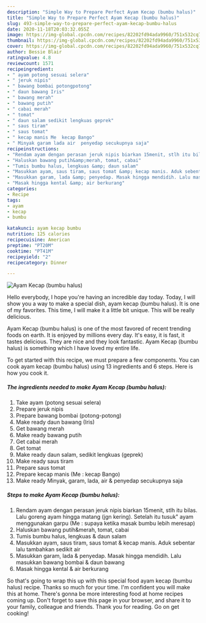```yaml
---
description: "Simple Way to Prepare Perfect Ayam Kecap (bumbu halus)"
title: "Simple Way to Prepare Perfect Ayam Kecap (bumbu halus)"
slug: 493-simple-way-to-prepare-perfect-ayam-kecap-bumbu-halus
date: 2020-11-18T20:03:32.055Z
image: https://img-global.cpcdn.com/recipes/82202fd94ada9960/751x532cq70/ayam-kecap-bumbu-halus-foto-resep-utama.jpg
thumbnail: https://img-global.cpcdn.com/recipes/82202fd94ada9960/751x532cq70/ayam-kecap-bumbu-halus-foto-resep-utama.jpg
cover: https://img-global.cpcdn.com/recipes/82202fd94ada9960/751x532cq70/ayam-kecap-bumbu-halus-foto-resep-utama.jpg
author: Bessie Blair
ratingvalue: 4.8
reviewcount: 1571
recipeingredient:
- " ayam potong sesuai selera"
- " jeruk nipis"
- " bawang bombai potongpotong"
- " daun bawang Iris"
- " bawang merah"
- " bawang putih"
- " cabai merah"
- " tomat"
- " daun salam sedikit lengkuas geprek"
- " saus tiram"
- " saus tomat"
- " kecap manis Me  kecap Bango"
- " Minyak garam lada air  penyedap secukupnya saja"
recipeinstructions:
- "Rendam ayam dengan perasan jeruk nipis biarkan 15menit, stlh itu bilas. Lalu goreng ayam hingga matang (jgn kering). Setelah itu tusuk&#34; ayam menggunakan garpu (Me : supaya ketika masak bumbu lebih meresap)"
- "Haluskan bawang putih&amp;merah, tomat, cabai"
- "Tumis bumbu halus, lengkuas &amp; daun salam"
- "Masukkan ayam, saus tiram, saus tomat &amp; kecap manis. Aduk sebentar lalu tambahkan sedikit air"
- "Masukkan garam, lada &amp; penyedap. Masak hingga mendidih. Lalu masukkan bawang bombai &amp; daun bawang"
- "Masak hingga kental &amp; air berkurang"
categories:
- Recipe
tags:
- ayam
- kecap
- bumbu

katakunci: ayam kecap bumbu 
nutrition: 125 calories
recipecuisine: American
preptime: "PT20M"
cooktime: "PT41M"
recipeyield: "2"
recipecategory: Dinner

---
```



![Ayam Kecap (bumbu halus)](https://img-global.cpcdn.com/recipes/82202fd94ada9960/751x532cq70/ayam-kecap-bumbu-halus-foto-resep-utama.jpg)

Hello everybody, I hope you're having an incredible day today. Today, I will show you a way to make a special dish, ayam kecap (bumbu halus). It is one of my favorites. This time, I will make it a little bit unique. This will be really delicious.

Ayam Kecap (bumbu halus) is one of the most favored of recent trending foods on earth. It is enjoyed by millions every day. It's easy, it is fast, it tastes delicious. They are nice and they look fantastic. Ayam Kecap (bumbu halus) is something which I have loved my entire life.




To get started with this recipe, we must prepare a few components. You can cook ayam kecap (bumbu halus) using 13 ingredients and 6 steps. Here is how you cook it.

<!--inarticleads1-->

##### The ingredients needed to make Ayam Kecap (bumbu halus):

1. Take  ayam (potong sesuai selera)
1. Prepare  jeruk nipis
1. Prepare  bawang bombai (potong-potong)
1. Make ready  daun bawang (Iris)
1. Get  bawang merah
1. Make ready  bawang putih
1. Get  cabai merah
1. Get  tomat
1. Make ready  daun salam, sedikit lengkuas (geprek)
1. Make ready  saus tiram
1. Prepare  saus tomat
1. Prepare  kecap manis (Me : kecap Bango)
1. Make ready  Minyak, garam, lada, air &amp; penyedap secukupnya saja




<!--inarticleads2-->

##### Steps to make Ayam Kecap (bumbu halus):

1. Rendam ayam dengan perasan jeruk nipis biarkan 15menit, stlh itu bilas. Lalu goreng ayam hingga matang (jgn kering). Setelah itu tusuk&#34; ayam menggunakan garpu (Me : supaya ketika masak bumbu lebih meresap)
1. Haluskan bawang putih&amp;merah, tomat, cabai
1. Tumis bumbu halus, lengkuas &amp; daun salam
1. Masukkan ayam, saus tiram, saus tomat &amp; kecap manis. Aduk sebentar lalu tambahkan sedikit air
1. Masukkan garam, lada &amp; penyedap. Masak hingga mendidih. Lalu masukkan bawang bombai &amp; daun bawang
1. Masak hingga kental &amp; air berkurang




So that's going to wrap this up with this special food ayam kecap (bumbu halus) recipe. Thanks so much for your time. I'm confident you will make this at home. There's gonna be more interesting food at home recipes coming up. Don't forget to save this page in your browser, and share it to your family, colleague and friends. Thank you for reading. Go on get cooking!
